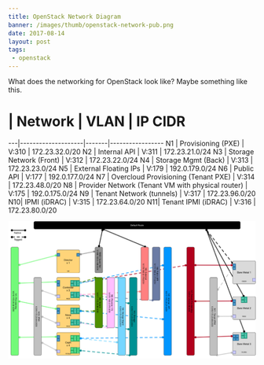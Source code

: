 ```yaml
---
title: OpenStack Network Diagram
banner: /images/thumb/openstack-network-pub.png
date: 2017-08-14
layout: post
tags:
 - openstack
---
```


What does the networking for OpenStack look like? Maybe something like this.

 # | Network            | VLAN  | IP CIDR
---|--------------------|-------|-----------------
N1 | Provisioning (PXE) | V:310 | 172.23.32.0/20
N2 | Internal API | V:311 | 172.23.21.0/24
N3 | Storage Network (Front) | V:312 | 172.23.22.0/24
N4 | Storage Mgmt (Back) | V:313 | 172.23.23.0/24
N5 | External Floating IPs | V:179 | 192.0.179.0/24
N6 | Public API | V:177 | 192.0.177.0/24
N7 | Overcloud Provisioning (Tenant PXE) | V:314 | 172.23.48.0/20
N8 | Provider Network (Tenant VM with physical router) | V:175 | 192.0.175.0/24
N9 | Tenant Network (tunnels) | V:317 | 172.23.96.0/20
N10| IPMI (iDRAC) | V:315 | 172.23.64.0/20
N11| Tenant IPMI (iDRAC) | V:316 | 172.23.80.0/20


[![OpenStack Network Diagram](/images/thumb/openstack-network-pub.png)](/images/openstack-network-pub.png)



